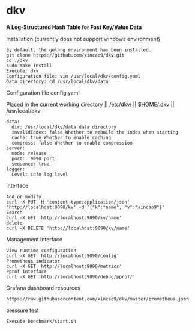 # dkv

**A Log-Structured Hash Table for Fast Key/Value Data**

Installation (currently does not support windows environment)

```
By default, the golang environment has been installed.
git clone https://github.com/xincao9/dkv.git
cd ./dkv
sudo make install
Execute: dkv
Configuration file: vim /usr/local/dkv/config.yaml
Data directory: cd /usr/local/dkv/data
```

Configuration file config.yaml

Placed in the current working directory || /etc/dkv/ || $HOME/.dkv || /usr/local/dkv

```
data:
  dir: /usr/local/dkv/data data directory
  invalidIndex: false Whether to rebuild the index when starting
  cache: true Whether to enable caching
  compress: false Whether to enable compression
server:
  mode: release
  port: :9090 port
  sequence: true
logger:
  Level: info log level
```

interface

```
Add or modify
curl -X PUT -H 'content-type:application/json' 'http://localhost:9090/kv' -d '{"k":"name", "v":"xincao9"}'
Search
curl -X GET 'http://localhost:9090/kv/name'
delete
curl -X DELETE 'http://localhost:9090/kv/name'
```

Management interface

```
View runtime configuration
curl -X GET 'http://localhost:9090/config'
Prometheus indicator
curl -X GET 'http://localhost:9090/metrics'
Pprof interface
curl -X GET 'http://localhost:9090/debug/pprof/'
```

Grafana dashboard resources

```
https://raw.githubusercontent.com/xincao9/dkv/master/prometheus.json
```

pressure test

```
Execute benchmark/start.sh
```
